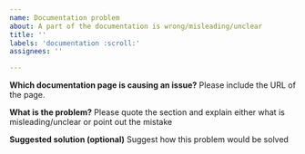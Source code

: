 ```yaml
---
name: Documentation problem
about: A part of the documentation is wrong/misleading/unclear
title: ''
labels: 'documentation :scroll:'
assignees: ''

---
```


**Which documentation page is causing an issue?**
Please include the URL of the page.

**What is the problem?**
Please quote the section and explain either what is misleading/unclear or point out the mistake

**Suggested solution (optional)**
Suggest how this problem would be solved
